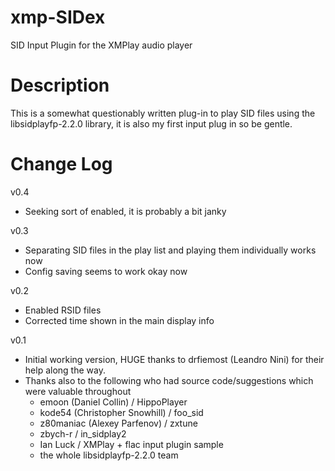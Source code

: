 # xmp-SIDex
SID Input Plugin for the XMPlay audio player

# Description
This is a somewhat questionably written plug-in to play SID files using the libsidplayfp-2.2.0 library, it is also my first input plug in so be gentle.

# Change Log
v0.4
- Seeking sort of enabled, it is probably a bit janky

v0.3
- Separating SID files in the play list and playing them individually works now
- Config saving seems to work okay now

v0.2
- Enabled RSID files
- Corrected time shown in the main display info

v0.1
- Initial working version, HUGE thanks to drfiemost (Leandro Nini) for their help along the way.
- Thanks also to the following who had source code/suggestions which were valuable throughout
	* emoon (Daniel Collin) / HippoPlayer
	* kode54 (Christopher Snowhill) / foo_sid
	* z80maniac (Alexey Parfenov) / zxtune
	* zbych-r / in_sidplay2
	* Ian Luck / XMPlay + flac input plugin sample
	* the whole libsidplayfp-2.2.0 team
